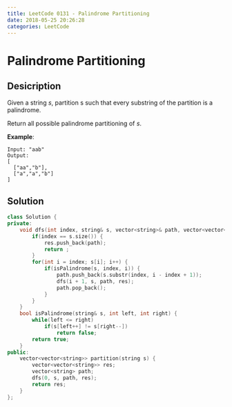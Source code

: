 ```yaml
---
title: LeetCode 0131 - Palindrome Partitioning
date: 2018-05-25 20:26:28
categories: LeetCode
---
```

# Palindrome Partitioning

<!--more-->

## Desicription

Given a string *s*, partition s such that every substring of the partition is a palindrome.

Return all possible palindrome partitioning of *s*.

**Example**:

```
Input: "aab"
Output:
[
  ["aa","b"],
  ["a","a","b"]
]
```

## Solution

```cpp
class Solution {
private:
    void dfs(int index, string& s, vector<string>& path, vector<vector<string>>& res) {
        if(index == s.size()) {
            res.push_back(path);
            return ;
        }
        for(int i = index; s[i]; i++) {
            if(isPalindrome(s, index, i)) {
                path.push_back(s.substr(index, i - index + 1));
                dfs(i + 1, s, path, res);
                path.pop_back();
            }
        }
    }
    bool isPalindrome(string& s, int left, int right) {
        while(left <= right)
            if(s[left++] != s[right--])
                return false;
        return true;
    }
public:
    vector<vector<string>> partition(string s) {
        vector<vector<string>> res;
        vector<string> path;
        dfs(0, s, path, res);
        return res;
    }
};
```